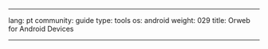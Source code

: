 

---

lang: pt
community: guide
type: tools
os: android
weight: 029
title: Orweb for Android Devices

---

<stub>

